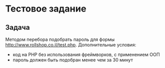 # Тестовое задание

## Задача

Методом перебора подобрать пароль для формы http://www.rollshop.co.il/test.php. Дополнительные условия:
- код на PHP без использования фреймворков, с применением ООП
- пароль должен быть подобран менее чем за 30 минут